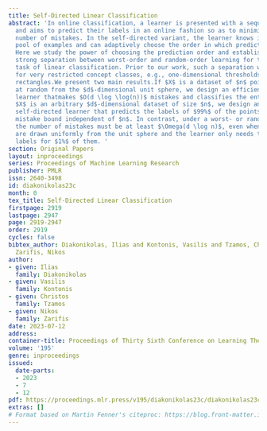 ```yaml
---
title: Self-Directed Linear Classification
abstract: 'In online classification, a learner is presented with a sequence of examples
  and aims to predict their labels in an online fashion so as to minimize the total
  number of mistakes. In the self-directed variant, the learner knows in advance the
  pool of examples and can adaptively choose the order in which predictions are made.
  Here we study the power of choosing the prediction order and establish the first
  strong separation between worst-order and random-order learning for the fundamental
  task of linear classification. Prior to our work, such a separation was known only
  for very restricted concept classes, e.g., one-dimensional thresholds or axis-aligned
  rectangles.We present two main results.If $X$ is a dataset of $n$ points drawn uniformly
  at random from the $d$-dimensional unit sphere, we design an efficient self-directed
  learner thatmakes $O(d \log \log(n))$ mistakes and classifies the entire dataset.If
  $X$ is an arbitrary $d$-dimensional dataset of size $n$, we design an efficient
  self-directed learner that predicts the labels of $99%$ of the points in $X$ with
  mistake bound independent of $n$. In contrast, under a worst- or random-ordering,
  the number of mistakes must be at least $\Omega(d \log n)$, even when the points
  are drawn uniformly from the unit sphere and the learner only needs to predict the
  labels for $1%$ of them. '
section: Original Papers
layout: inproceedings
series: Proceedings of Machine Learning Research
publisher: PMLR
issn: 2640-3498
id: diakonikolas23c
month: 0
tex_title: Self-Directed Linear Classification
firstpage: 2919
lastpage: 2947
page: 2919-2947
order: 2919
cycles: false
bibtex_author: Diakonikolas, Ilias and Kontonis, Vasilis and Tzamos, Christos and
  Zarifis, Nikos
author:
- given: Ilias
  family: Diakonikolas
- given: Vasilis
  family: Kontonis
- given: Christos
  family: Tzamos
- given: Nikos
  family: Zarifis
date: 2023-07-12
address: 
container-title: Proceedings of Thirty Sixth Conference on Learning Theory
volume: '195'
genre: inproceedings
issued:
  date-parts:
  - 2023
  - 7
  - 12
pdf: https://proceedings.mlr.press/v195/diakonikolas23c/diakonikolas23c.pdf
extras: []
# Format based on Martin Fenner's citeproc: https://blog.front-matter.io/posts/citeproc-yaml-for-bibliographies/
---
```


